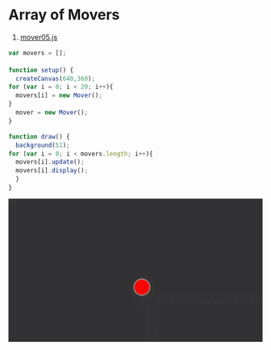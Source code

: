 # Array of Movers

1. [mover05.js](mover/)

```js
var movers = [];

function setup() {
  createCanvas(640,360);
for (var i = 0; i < 20; i++){
  movers[i] = new Mover();
}
  mover = new Mover();  
}
```

```js
function draw() {
  background(51);
for (var i = 0; i < movers.length; i++){
  movers[i].update();
  movers[i].display();
  }
}
```
<img src ="img/mover.gif"/>
